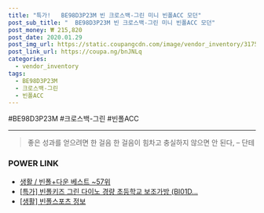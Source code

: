 ```yaml
--- 
title: "특가!   BE98D3P23M 빈 크로스백-그린 미니 빈폴ACC 모던" 
post_sub_title: "  BE98D3P23M 빈 크로스백-그린 미니 빈폴ACC 모던" 
post_money: ₩ 215,820 
post_date: 2020.01.29 
post_img_url: https://static.coupangcdn.com/image/vendor_inventory/3175/575dcc658786df4e26cff7f48af31b44b743a63c8d834c25b76e348c1cbc.jpg 
post_link_url: https://coupa.ng/bnJNLq 
categories: 
  - vendor_inventory 
tags: 
  - BE98D3P23M 
  - 크로스백-그린 
  - 빈폴ACC 
--- 
```

  #BE98D3P23M #크로스백-그린 #빈폴ACC 
<hr> 

> 좋은 성과를 얻으려면 한 걸음 한 걸음이 힘차고 충실하지 않으면 안 된다, – 단테 


### POWER LINK

* <a href="https://blog.naver.com/santokki14/221784518133" target="_blank">생활 / 빈폴+다운 베스트 ~57위</a>
* <a href="https://blog.naver.com/sakai111/221791271419" target="_blank">[특가] 빈폴키즈 그린 다이노 경량 초등학교 보조가방 (BI01D...</a>
* <a href="https://blog.naver.com/sakai111/221762790157" target="_blank"> [생활] 빈폴스포츠 정보 </a>
